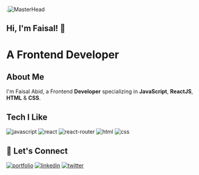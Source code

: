 .![MasterHead](https://user-images.githubusercontent.com/74038190/212750147-854a394f-fee9-4080-9770-78a4b7ece53f.gif)

## Hi, I'm Faisal! 👋
# A Frontend Developer

## About Me

I'm Faisal Abid, a Frontend **Developer** specializing in **JavaScript**, **ReactJS**, **HTML** & **CSS**.

## Tech I Like

![javascript](https://img.shields.io/badge/JavaScript-323330?style=for-the-badge&logo=javascript&logoColor=F7DF1E)
![react](https://img.shields.io/badge/React_Js-339933?style=for-the-badge&logo=react&logoColor=61DAFB)
![react-router](https://img.shields.io/badge/React_Router-CA4245?style=for-the-badge&logo=react-router&logoColor=white)
![html](https://img.shields.io/badge/HTML5-E34F26?style=for-the-badge&logo=html5&logoColor=white)
![css](https://img.shields.io/badge/CSS3-1572B6?style=for-the-badge&logo=css3&logoColor=white)

## 🔗 Let's Connect
[![portfolio](https://img.shields.io/badge/my_portfolio-000?style=for-the-badge&logo=ko-fi&logoColor=white)](https://faesal.in/)
[![linkedin](https://img.shields.io/badge/linkedin-0A66C2?style=for-the-badge&logo=linkedin&logoColor=white)](https://www.linkedin.com/in/faesalabid/)
[![twitter](https://img.shields.io/badge/twitter-1DA1F2?style=for-the-badge&logo=twitter&logoColor=white)](https://twitter.com/faesalabid)


